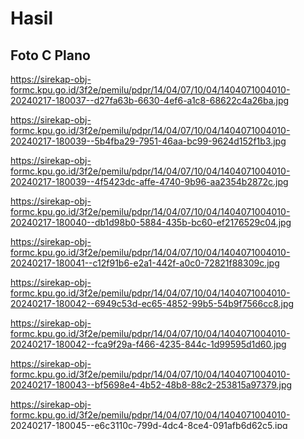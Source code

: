 # Hasil

## Foto C Plano

https://sirekap-obj-formc.kpu.go.id/3f2e/pemilu/pdpr/14/04/07/10/04/1404071004010-20240217-180037--d27fa63b-6630-4ef6-a1c8-68622c4a26ba.jpg

https://sirekap-obj-formc.kpu.go.id/3f2e/pemilu/pdpr/14/04/07/10/04/1404071004010-20240217-180039--5b4fba29-7951-46aa-bc99-9624d152f1b3.jpg

https://sirekap-obj-formc.kpu.go.id/3f2e/pemilu/pdpr/14/04/07/10/04/1404071004010-20240217-180039--4f5423dc-affe-4740-9b96-aa2354b2872c.jpg

https://sirekap-obj-formc.kpu.go.id/3f2e/pemilu/pdpr/14/04/07/10/04/1404071004010-20240217-180040--db1d98b0-5884-435b-bc60-ef2176529c04.jpg

https://sirekap-obj-formc.kpu.go.id/3f2e/pemilu/pdpr/14/04/07/10/04/1404071004010-20240217-180041--c12f91b6-e2a1-442f-a0c0-72821f88309c.jpg

https://sirekap-obj-formc.kpu.go.id/3f2e/pemilu/pdpr/14/04/07/10/04/1404071004010-20240217-180042--6949c53d-ec65-4852-99b5-54b9f7566cc8.jpg

https://sirekap-obj-formc.kpu.go.id/3f2e/pemilu/pdpr/14/04/07/10/04/1404071004010-20240217-180042--fca9f29a-f466-4235-844c-1d99595d1d60.jpg

https://sirekap-obj-formc.kpu.go.id/3f2e/pemilu/pdpr/14/04/07/10/04/1404071004010-20240217-180043--bf5698e4-4b52-48b8-88c2-253815a97379.jpg

https://sirekap-obj-formc.kpu.go.id/3f2e/pemilu/pdpr/14/04/07/10/04/1404071004010-20240217-180045--e6c3110c-799d-4dc4-8ce4-091afb6d62c5.jpg

https://sirekap-obj-formc.kpu.go.id/3f2e/pemilu/pdpr/14/04/07/10/04/1404071004010-20240217-180046--d4e2f961-b2b5-4513-87d8-8775b1ba1031.jpg

https://sirekap-obj-formc.kpu.go.id/3f2e/pemilu/pdpr/14/04/07/10/04/1404071004010-20240217-180047--0cfce619-68f0-4380-85fb-e649928b7d1a.jpg

https://sirekap-obj-formc.kpu.go.id/3f2e/pemilu/pdpr/14/04/07/10/04/1404071004010-20240217-180048--442f5b11-5827-47c3-800d-5b05affe9a37.jpg

https://sirekap-obj-formc.kpu.go.id/3f2e/pemilu/pdpr/14/04/07/10/04/1404071004010-20240217-180048--686e9187-6759-49c2-83f3-95fefeca58e4.jpg

https://sirekap-obj-formc.kpu.go.id/3f2e/pemilu/pdpr/14/04/07/10/04/1404071004010-20240217-180049--57dad593-a961-4df3-bbd9-a21914020677.jpg

https://sirekap-obj-formc.kpu.go.id/3f2e/pemilu/pdpr/14/04/07/10/04/1404071004010-20240217-180050--d4b8cd43-88dd-4b52-a752-c00dbd95a671.jpg

https://sirekap-obj-formc.kpu.go.id/3f2e/pemilu/pdpr/14/04/07/10/04/1404071004010-20240217-180051--e10934ad-ddf0-40e6-a628-f790b3fd128c.jpg

https://sirekap-obj-formc.kpu.go.id/3f2e/pemilu/pdpr/14/04/07/10/04/1404071004010-20240217-180051--f0d8b7fb-97f0-4347-ab5f-11ec259795ed.jpg

https://sirekap-obj-formc.kpu.go.id/3f2e/pemilu/pdpr/14/04/07/10/04/1404071004010-20240217-180052--22633e80-0174-4201-8ffe-37491633690a.jpg

https://sirekap-obj-formc.kpu.go.id/3f2e/pemilu/pdpr/14/04/07/10/04/1404071004010-20240217-180053--4d9aa0be-967d-4a67-a844-769a21b01e2f.jpg

https://sirekap-obj-formc.kpu.go.id/3f2e/pemilu/pdpr/14/04/07/10/04/1404071004010-20240217-180038--28179c7b-d471-476a-86c3-dadc126e2db6.jpg


## Metadata

| Key        | Value               |
| ---------- | ------------------- |
| Time Stamp | 2024-02-17 18:03:37 |
| Kode Dapil | 1402                |



